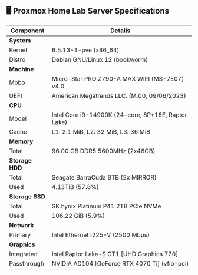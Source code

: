 ## 🖥️ Proxmox Home Lab Server Specifications

| Component   | Details                                                                                 |
|-------------|------------------------------------------------------------------------------------------|
| **System**  |                                                                                          |
| Kernel      | 6.5.13-1-pve (x86_64)                                                                    |
| Distro      | Debian GNU/Linux 12 (bookworm)                                                            |
| **Machine** |                                                                                          |
| Mobo        | Micro-Star PRO Z790-A MAX WIFI (MS-7E07) v4.0                                               |
| UEFI        | American Megatrends LLC. (M.00, 09/06/2023)                                               |
| **CPU**      |                                                                                          |
| Model       | Intel Core i9-14900K (24-core, 8P+16E, Raptor Lake)                                         |
| Cache       | L1: 2.1 MiB, L2: 32 MiB, L3: 36 MiB                                                       |
| **Memory**  |                                                                                          |
| Total       | 96.00 GB DDR5 5600MHz (2x48GB)                                                                           |
| **Storage HDD** |                                                                                          |
| Total       | Seagate BarraCuda 8TB (2x MIRROR)                                           |
| Used        | 4.13TiB (57.8%)                                                                         |
| **Storage SSD** |                                                                                          |
| Total       | SK hynix Platinum P41 2TB PCIe NVMe                                           |
| Used        | 106.22 GiB (5.9%)                                                                         |
| **Network** |                                                                                          |
| Primary     | Intel Ethernet I225-V (2500 Mbps)                                                         |
| **Graphics** |                                                                                          |
| Integrated  | Intel Raptor Lake-S GT1 [UHD Graphics 770]                                               |
| Passthrough | NVIDIA AD104 [GeForce RTX 4070 Ti] (vfio-pci)                                              |